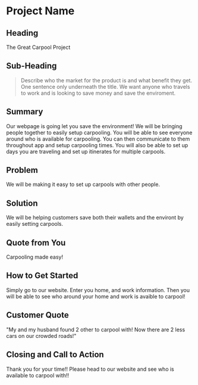 # Project Name #

<!-- 
> This material was originally posted [here](http://www.quora.com/What-is-Amazons-approach-to-product-development-and-product-management). It is reproduced here for posterities sake.

There is an approach called "working backwards" that is widely used at Amazon. They work backwards from the customer, rather than starting with an idea for a product and trying to bolt customers onto it. While working backwards can be applied to any specific product decision, using this approach is especially important when developing new products or features.

For new initiatives a product manager typically starts by writing an internal press release announcing the finished product. The target audience for the press release is the new/updated product's customers, which can be retail customers or internal users of a tool or technology. Internal press releases are centered around the customer problem, how current solutions (internal or external) fail, and how the new product will blow away existing solutions.

If the benefits listed don't sound very interesting or exciting to customers, then perhaps they're not (and shouldn't be built). Instead, the product manager should keep iterating on the press release until they've come up with benefits that actually sound like benefits. Iterating on a press release is a lot less expensive than iterating on the product itself (and quicker!).

If the press release is more than a page and a half, it is probably too long. Keep it simple. 3-4 sentences for most paragraphs. Cut out the fat. Don't make it into a spec. You can accompany the press release with a FAQ that answers all of the other business or execution questions so the press release can stay focused on what the customer gets. My rule of thumb is that if the press release is hard to write, then the product is probably going to suck. Keep working at it until the outline for each paragraph flows. 

Oh, and I also like to write press-releases in what I call "Oprah-speak" for mainstream consumer products. Imagine you're sitting on Oprah's couch and have just explained the product to her, and then you listen as she explains it to her audience. That's "Oprah-speak", not "Geek-speak".

Once the project moves into development, the press release can be used as a touchstone; a guiding light. The product team can ask themselves, "Are we building what is in the press release?" If they find they're spending time building things that aren't in the press release (overbuilding), they need to ask themselves why. This keeps product development focused on achieving the customer benefits and not building extraneous stuff that takes longer to build, takes resources to maintain, and doesn't provide real customer benefit (at least not enough to warrant inclusion in the press release).
 -->
 
## Heading ##
  The Great Carpool Project

## Sub-Heading ##
  > Describe who the market for the product is and what benefit they get. One sentence only underneath the title.
  We want anyone who travels to work and is looking to save money and save the enviroment.

## Summary ##
  Our webpage is going let you save the environment! We will be bringing people together to easily setup carpooling. You will be able to see everyone around who is available for carpooling. You can then communicate to them throughout app and setup carpooling times. You will also be able to set up days you are traveling and set up itinerates for multiple carpools.

## Problem ##
  We will be making it easy to set up carpools with other people.

## Solution ##
  We will be helping customers save both their wallets and the environt by easily setting carpools. 

## Quote from You ##
  Carpooling made easy!

## How to Get Started ##
  Simply go to our website. Enter you home, and work information. Then you will be able to see who around your home and work is avaible to carpool!

## Customer Quote ##
  "My and my husband found 2 other to carpool with! Now there are 2 less cars on our crowded roads!"

## Closing and Call to Action ##
  Thank you for your time!! Please head to our website and see who is available to carpool with!!
